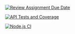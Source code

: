 [![Review Assignment Due Date](https://classroom.github.com/assets/deadline-readme-button-24ddc0f5d75046c5622901739e7c5dd533143b0c8e959d652212380cedb1ea36.svg)](https://classroom.github.com/a/B9F4RYVR)

[![API Tests and Coverage](https://github.com/avans-devops/avans-devops-2324-jordyjim/actions/workflows/CI-API.yml/badge.svg)](https://github.com/avans-devops/avans-devops-2324-jordyjim/actions/workflows/CI-API.yml)

[![Node.js CI](https://github.com/avans-devops/avans-devops-2324-jordyjim/actions/workflows/node.js.yml/badge.svg)](https://github.com/avans-devops/avans-devops-2324-jordyjim/actions/workflows/node.js.yml)
